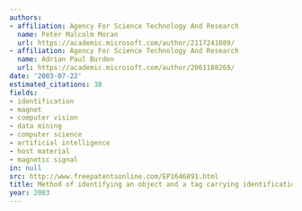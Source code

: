 ```yaml
---
authors:
- affiliation: Agency For Science Technology And Research
  name: Peter Malcolm Moran
  url: https://academic.microsoft.com/author/2117241089/
- affiliation: Agency For Science Technology And Research
  name: Adrian Paul Burden
  url: https://academic.microsoft.com/author/2061188269/
date: '2003-07-22'
estimated_citations: 38
fields:
- identification
- magnet
- computer vision
- data mining
- computer science
- artificial intelligence
- host material
- magnetic signal
in: null
src: http://www.freepatentsonline.com/EP1646891.html
title: Method of identifying an object and a tag carrying identification information
year: 2003
---
```

